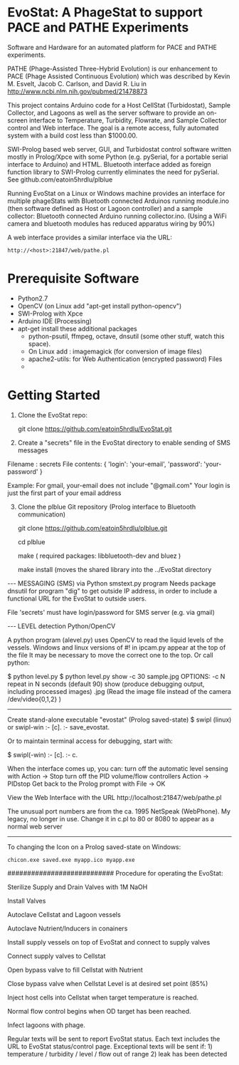 
EvoStat:  A PhageStat to support PACE and PATHE Experiments
====
Software and Hardware for an automated platform for PACE and PATHE experiments.

PATHE (Phage-Assisted Three-Hybrid Evolution) is our enhancement to PACE (Phage Assisted Continuous Evolution) which was described by Kevin M. Esvelt, Jacob C. Carlson, and David R. Liu in http://www.ncbi.nlm.nih.gov/pubmed/21478873

This project contains Arduino code for a Host CellStat (Turbidostat), Sample Collector, and Lagoons
as well as the server software to provide an on-screen interface to Temperature, Turbidity, Flowrate,
and Sample Collector control and Web interface.  The goal is a remote access, fully automated system with a build cost less than $1000.00. 

SWI-Prolog based web server, GUI, and Turbidostat control software written mostly in Prolog/Xpce with some Python (e.g. pySerial, for a 
portable serial interface to Arduino) and HTML. Bluetooth interface added as foreign function library to SWI-Prolog currently eliminates the need for pySerial. See github.com/eatoin5hrdlu/plblue 

Running EvoStat on a Linux or Windows machine provides an interface for multiple phageStats with Bluetooth connected Arduinos running module.ino (then software defined as Host or Lagoon controller) and a sample collector: Bluetooth connected Arduino running collector.ino. (Using a WiFi camera and bluetooth modules has reduced apparatus wiring by 90%)

A web interface provides a similar interface via the URL:  

    http://<host>:21847/web/pathe.pl


Prerequisite Software
====
- Python2.7
- OpenCV (on Linux add "apt-get install python-opencv")
- SWI-Prolog with Xpce
- Arduino IDE (Processing)
- apt-get install these additional packages
  - python-psutil, ffmpeg, octave, dnsutil  (some other stuff, watch this space).
  - On Linux add : imagemagick (for conversion of image files)
  - apache2-utils: for Web Authentication (encrypted password) Files
  - 

Getting Started
====
1) Clone the EvoStat repo:

    git clone https://github.com/eatoin5hrdlu/EvoStat.git

2) Create a "secrets" file in the EvoStat directory to enable sending of SMS messages

Filename :       secrets
File contents:   { 'login': 'your-email', 'password': 'your-password' }

   Example: For gmail, your-email does not include "@gmail.com"
   Your login is just the first part of your email address
    
3) Clone the plblue Git repository (Prolog interface to Bluetooth communication)

    git clone https://github.com/eatoin5hrdlu/plblue.git
    
    cd plblue
    
    make      ( required packages: libbluetooth-dev and bluez )
    
    make install  (moves the shared library into the ../EvoStat directory
    

--- MESSAGING (SMS) via Python smstext.py program
Needs package dnsutil for program "dig" to get outside IP address, in order to include a functional URL for the EvoStat to outside users.

File 'secrets' must have login/password for SMS server (e.g. via gmail)

--- LEVEL detection Python/OpenCV

A python program (alevel.py) uses OpenCV to read the liquid levels of the vessels.
Windows and linux versions of #! in ipcam.py appear at the top of the file
It may be necessary to move the correct one to the top. Or call python:

$ python level.py 
$ python level.py show -c 30 sample.jpg
OPTIONS: -c N repeat in N seconds (default 90)
         show   (produce debugging output, including processed images)
         <filename>.jpg    (Read the image file instead of the camera /dev/video{0,1,2} )

------------------
Create stand-alone executable "evostat" (Prolog saved-state)
$ swipl (linux) or swipl-win
:- [c].
:- save_evostat.

Or to maintain terminal access for debugging, start with:

$ swipl(-win)
:- [c].
:- c.

When the interface comes up, you can:
turn off the automatic level sensing with Action -> Stop
turn off the PID volume/flow controllers  Action -> PIDstop
Get back to the Prolog prompt with File -> OK

View the Web Interface with the URL  http://localhost:21847/web/pathe.pl

The unusual port numbers are from the ca. 1995 NetSpeak (WebPhone). My legacy, no longer in use.
Change it in c.pl to 80 or 8080 to appear as a normal web server

--------------
To changing the Icon on a Prolog saved-state on Windows:

    chicon.exe saved.exe myapp.ico myapp.exe


###########################
Procedure for operating the EvoStat:

Sterilize Supply and Drain Valves with 1M NaOH

Install Valves

Autoclave Cellstat and Lagoon vessels

Autoclave Nutrient/Inducers in conainers

Install supply vessels on top of EvoStat and connect to supply valves

Connect supply valves to Cellstat

Open bypass valve to fill Cellstat with Nutrient

Close bypass valve when Cellstat Level is at desired set point (85%)

Inject host cells into Cellstat when target temperature is reached.

Normal flow control begins when OD target has been reached.

Infect lagoons with phage.

Regular texts will be sent to report EvoStat status.
	Each text includes the URL to EvoStat status/control page.
Exceptional texts will be sent if:
	1) temperature / turbidity / level / flow out of range
	2) leak has been detected


